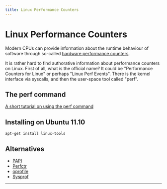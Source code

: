 ```yaml
---
title: Linux Performance Counters
---
```


# Linux Performance Counters

Modern CPUs can provide information about the runtime behaviour of software through so-called [hardware
performance counters](http://en.wikipedia.org/wiki/Hardware_performance_counter).

It is rather hard to find authorative information about performance counters on Linux. First of all,
what is the official name? It could be "Performance Counters for Linux" or perhaps "Linux Perf Events".
There is the kernel interface via syscalls, and then the user-space tool called "perf".

## The perf command

[A short tutorial on using the perf command](http://www.baptiste-wicht.com/2011/07/profile-applications-linux-perf-tools/)

## Installing on Ubuntu 11.10

    apt-get install linux-tools

## Alternatives

   * [PAPI](http://icl.cs.utk.edu/papi/)
   * [Perfctr](http://www.ale.csce.kyushu-u.ac.jp/~satoshi/how_to_use_perfctr.htm)
   * [oprofile](http://oprofile.sourceforge.net/)
   * [Sysprof](http://sysprof.com/)

****
